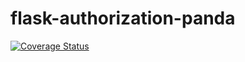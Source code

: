 flask-authorization-panda
=========================
[![Coverage Status](https://coveralls.io/repos/eikonomega/flask-authorization-panda/badge.png?branch=master)](https://coveralls.io/r/eikonomega/flask-authorization-panda?branch=master)
